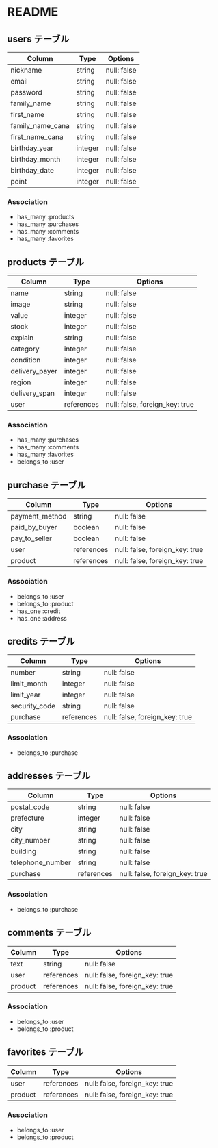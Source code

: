 # README

## users テーブル
| Column           | Type    | Options     |
| ---------------- | ------- | ----------- |
| nickname         | string  | null: false |
| email            | string  | null: false |
| password         | string  | null: false |
| family_name      | string  | null: false |
| first_name       | string  | null: false |
| family_name_cana | string  | null: false |
| first_name_cana  | string  | null: false |
| birthday_year    | integer | null: false |
| birthday_month   | integer | null: false |
| birthday_date    | integer | null: false |
| point            | integer | null: false |
### Association
- has_many :products
- has_many :purchases
- has_many :comments
- has_many :favorites

## products テーブル
| Column         | Type       | Options                         |
| -------------- | ---------- | ------------------------------- |
| name           | string     | null: false                     |
| image          | string     | null: false                     |
| value          | integer    | null: false                     |
| stock          | integer    | null: false                     |
| explain        | string     | null: false                     |
| category       | integer    | null: false                     |
| condition      | integer    | null: false                     |
| delivery_payer | integer    | null: false                     |
| region         | integer    | null: false                     |
| delivery_span  | integer    | null: false                     |
| user           | references | null: false, foreign_key: true  |
### Association
- has_many :purchases
- has_many :comments
- has_many :favorites
- belongs_to :user

## purchase テーブル
| Column         | Type       | Options                         |
| -------------- | ---------- | ------------------------------- |
| payment_method | string     | null: false                     |
| paid_by_buyer  | boolean    | null: false                     |
| pay_to_seller  | boolean    | null: false                     |
| user           | references | null: false, foreign_key: true  |
| product        | references | null: false, foreign_key: true  |
### Association
- belongs_to :user
- belongs_to :product
- has_one :credit
- has_one :address

## credits テーブル
| Column         | Type       | Options                         |
| -------------- | ---------- | ------------------------------- |
| number         | string     | null: false                     |
| limit_month    | integer    | null: false                     |
| limit_year     | integer    | null: false                     |
| security_code  | string     | null: false                     |
| purchase       | references | null: false, foreign_key: true  |
### Association
- belongs_to :purchase

## addresses テーブル
| Column           | Type       | Options                         |
| ---------------- | ---------- | ------------------------------- |
| postal_code      | string     | null: false                     |
| prefecture       | integer    | null: false                     |
| city             | string     | null: false                     |
| city_number      | string     | null: false                     |
| building         | string     | null: false                     |
| telephone_number | string     | null: false                     |
| purchase         | references | null: false, foreign_key: true  |
### Association
- belongs_to :purchase

## comments テーブル
| Column  | Type       | Options                         |
| ------- | ---------- | ------------------------------- |
| text    | string     | null: false                     |
| user    | references | null: false, foreign_key: true  |
| product | references | null: false, foreign_key: true  |
### Association
- belongs_to :user
- belongs_to :product

## favorites テーブル
| Column  | Type       | Options                         |
| ------- | ---------- | ------------------------------- |
| user    | references | null: false, foreign_key: true  |
| product | references | null: false, foreign_key: true  |
### Association
- belongs_to :user
- belongs_to :product